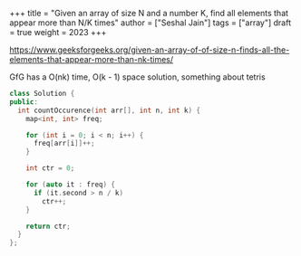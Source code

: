 +++
title = "Given an array of size N and a number K, find all elements that appear more than N/K times"
author = ["Seshal Jain"]
tags = ["array"]
draft = true
weight = 2023
+++

<https://www.geeksforgeeks.org/given-an-array-of-of-size-n-finds-all-the-elements-that-appear-more-than-nk-times/>

GfG has a O(nk) time, O(k - 1) space solution, something about tetris

```cpp
class Solution {
public:
  int countOccurence(int arr[], int n, int k) {
    map<int, int> freq;

    for (int i = 0; i < n; i++) {
      freq[arr[i]]++;
    }

    int ctr = 0;

    for (auto it : freq) {
      if (it.second > n / k)
        ctr++;
    }

    return ctr;
  }
};
```
